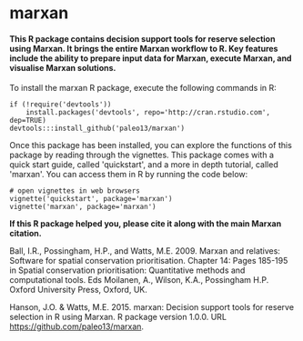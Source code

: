 marxan
============

#### This R package contains decision support tools for reserve selection using Marxan. It brings the entire Marxan workflow to R. Key features include the ability to prepare input data for Marxan, execute Marxan, and visualise Marxan solutions.


To install the marxan R package, execute the following commands in R:

```
if (!require('devtools'))
	install.packages('devtools', repo='http://cran.rstudio.com', dep=TRUE)
devtools:::install_github('paleo13/marxan')
```

Once this package has been installed, you can explore the functions of this package by reading through the vignettes. This package comes with a quick start guide, called 'quickstart', and a more in depth tutorial, called 'marxan'. You can access them in R by running the code below:

```
# open vignettes in web browsers
vignette('quickstart', package='marxan')
vignette('marxan', package='marxan')
```

**If this R package helped you, please cite it along with the main Marxan citation.**

Ball, I.R., Possingham, H.P., and Watts, M.E. 2009. Marxan and relatives: Software for spatial conservation prioritisation. Chapter 14: Pages 185-195 in Spatial conservation prioritisation:   Quantitative methods and computational tools. Eds Moilanen, A., Wilson, K.A., Possingham H.P. Oxford University Press, Oxford, UK. 

Hanson, J.O. & Watts, M.E. 2015. marxan: Decision support tools for reserve selection in R using Marxan. R package version 1.0.0. URL https://github.com/paleo13/marxan.
